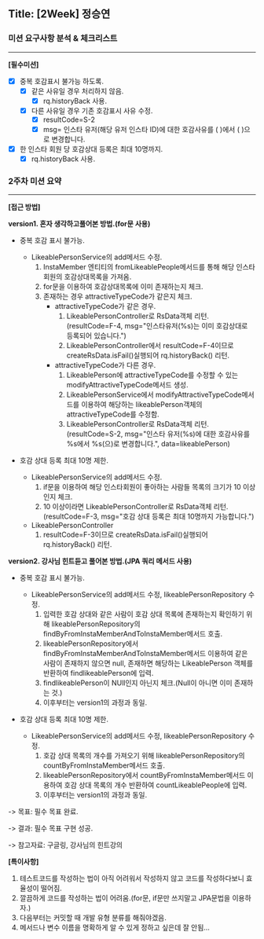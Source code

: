 ## Title: [2Week] 정승연

### 미션 요구사항 분석 & 체크리스트

---
**[필수미션]**
- [x] 중복 호감표시 불가능 하도록.
  - [x] 같은 사유일 경우 처리하지 않음.
    - [x] rq.historyBack 사용.
  - [x] 다른 사유일 경우 기존 호감표시 사유 수정.
    - [x] resultCode=S-2
    - [x] msg= 인스타 유저(해당 유저 인스타 ID)에 대한 호감사유를 ( )에서 ( )으로 변경합니다.
- [x] 한 인스타 회원 당 호감상대 등록은 최대 10명까지.
  - [x] rq.historyBack 사용.

### 2주차 미션 요약

---

**[접근 방법]**

**version1. 혼자 생각하고풀어본 방법.(for문 사용)**
- 중복 호감 표시 불가능.
  - LikeablePersonService의 add메서드 수정.
    1. InstaMember 엔티티의 fromLikeablePeople메서드를 통해 해당 인스타회원의 호감상대목록을 가져옴.
    2. for문을 이용하여 호감상대목록에 이미 존재하는지 체크.
    3. 존재하는 경우 attractiveTypeCode가 같은지 체크.
       - attractiveTypeCode가 같은 경우.
         1. LikeablePersonController로 RsData객체 리턴. (resultCode=F-4, msg="인스타유저(%s)는 이미 호감상대로 등록되어 있습니다.")
         2. LikeablePersonController에서 resultCode=F-4이므로 createRsData.isFail()실행되어 rq.historyBack() 리턴.
       - attractiveTypeCode가 다른 경우.
         1. LikeablePerson에 attractiveTypeCode를 수정할 수 있는 modifyAttractiveTypeCode메서드 생성.
         2. LikeablePersonService에서 modifyAttractiveTypeCode메서드를 이용하여 해당하는 likeablePerson객체의 attractiveTypeCode를 수정함.
         3. LikeablePersonController로 RsData객체 리턴. (resultCode=S-2, msg="인스타 유저(%s)에 대한 호감사유를 %s에서 %s(으)로 변경합니다.", data=likeablePerson)

- 호감 상대 등록 최대 10명 제한.
  - LikeablePersonService의 add메서드 수정.
    1. if문을 이용하여 해당 인스타회원이 좋아하는 사람들 목록의 크기가 10 이상인지 체크.
    2. 10 이상이라면 LikeablePersonController로 RsData객체 리턴. (resultCode=F-3, msg="호감 상대 등록은 최대 10명까지 가능합니다.")
  - LikeablePersonController
    1. resultCode=F-3이므로 createRsData.isFail()실행되어 rq.historyBack() 리턴.

**version2. 강사님 힌트듣고 풀어본 방법.(JPA 쿼리 메서드 사용)**
- 중복 호감 표시 불가능.
  - LikeablePersonService의 add메서드 수정, likeablePersonRepository 수정.
    1. 입력한 호감 상대와 같은 사람이 호감 상대 목록에 존재하는지 확인하기 위해 likeablePersonRepository의 findByFromInstaMemberAndToInstaMember메서드 호출.
    2. likeablePersonRepository에서 findByFromInstaMemberAndToInstaMember메서드 이용하여 같은 사람이 존재하지 않으면 null, 존재하면 해당하는 LikeablePerson 객체를 반환하여 findlikeablePerson에 입력.
    3. findlikeablePerson이 NUll인지 아닌지 체크.(Null이 아니면 이미 존재하는 것.)
    4. 이후부터는 version1의 과정과 동일.

- 호감 상대 등록 최대 10명 제한.
  - LikeablePersonService의 add메서드 수정, likeablePersonRepository 수정.
    1. 호감 상대 목록의 개수를 가져오기 위해 likeablePersonRepository의 countByFromInstaMember메서드 호출.
    2. likeablePersonRepository에서 countByFromInstaMember메서드 이용하여 호감 상대 목록의 개수 반환하여 countLikeablePeople에 입력.
    3. 이후부터는 version1의 과정과 동일.

-> 목표: 필수 목표 완료.

-> 결과: 필수 목표 구현 성공.

-> 참고자료: 구글링, 강사님의 힌트강의

**[특이사항]**

1. 테스트코드를 작성하는 법이 아직 어려워서 작성하지 않고 코드를 작성하다보니 효율성이 떨어짐.
2. 깔끔하게 코드를 작성하는 법이 어려움.(for문, if문만 쓰지말고 JPA문법을 이용하자.)
3. 다음부터는 커밋할 때 개발 유형 분류를 해줘야겠음.
4. 메서드나 변수 이름을 명확하게 알 수 있게 정하고 싶은데 잘 안됨...